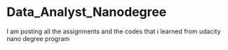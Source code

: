 # Data_Analyst_Nanodegree
I am posting all the assignments and the codes that i learned from udacity nano degree program
